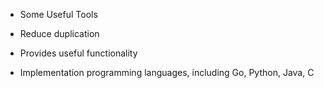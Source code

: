 + Some Useful Tools
+ Reduce duplication
+ Provides useful functionality


+ Implementation programming languages, including Go, Python, Java, C
